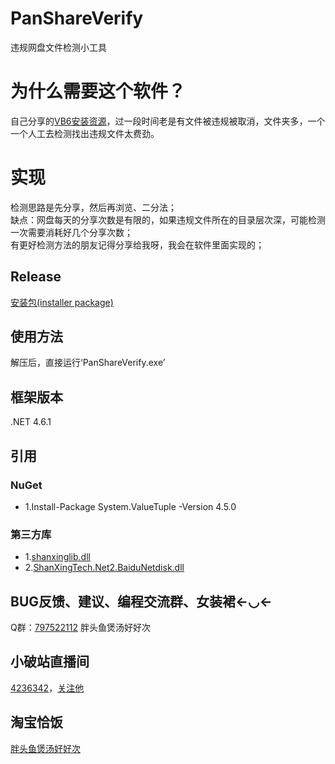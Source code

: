 # PanShareVerify
违规网盘文件检测小工具

# 为什么需要这个软件？
自己分享的[VB6安装资源](https://www.bilibili.com/video/BV1Ns411E7Tm?p=1)，过一段时间老是有文件被违规被取消，文件夹多，一个一个人工去检测找出违规文件太费劲。

# 实现
  检测思路是先分享，然后再浏览、二分法；  
  缺点：网盘每天的分享次数是有限的，如果违规文件所在的目录层次深，可能检测一次需要消耗好几个分享次数；  
有更好检测方法的朋友记得分享给我呀，我会在软件里面实现的；  

## Release
[安装包(installer package)](https://github.com/shanxing2/PanShareVerify/releases)

## 使用方法
解压后，直接运行‘PanShareVerify.exe’

## 框架版本 
.NET 4.6.1

## 引用
### NuGet  
* 1.Install-Package System.ValueTuple -Version 4.5.0  

### 第三方库 
*  1.[shanxinglib.dll](https://github.com/shanxing2/shanxinglib) 
*  2.[ShanXingTech.Net2.BaiduNetdisk.dll](https://github.com/shanxing2/ShanXingTech.Net2.BaiduNetdisk) 

## BUG反馈、建议、编程交流群、女装裙←◡←
Q群：[797522112](https://jq.qq.com/?_wv=1027&k=5MuFkkR) 胖头鱼煲汤好好次

## 小破站直播间
[4236342](https://live.bilibili.com/4236342)，[关注他](https://space.bilibili.com/52155851)

## 淘宝恰饭
[胖头鱼煲汤好好次](http://shop68147918.taobao.com/)
